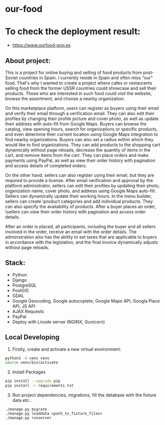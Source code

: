 # our-food

# To check the deployment result:
- https://www.ourfood-proj.es

## About project:
This is a project for online buying and selling of food products from post-Soviet countries in Spain. I currently reside in Spain 
and often miss "our" food. That's why I wanted to create a project where cafes or restaurants selling food from the former USSR 
countries could showcase and sell their products. Those who are interested in such food could visit the website, browse the assortment,
and choose a nearby organization.<br>

On this marketplace platform, users can register as buyers using their email and verify their email through a verification email.
They can also edit their profiles by changing their profile picture and cover photo, as well as update their address with auto-fill 
from Google Maps. Buyers can browse the catalog, view opening hours, search for organizations or specific products, and even determine
their current location using Google Maps integration to find nearby organizations. Buyers can also set a radius within which they would 
like to find organizations. They can add products to the shopping cart dynamically without page reloads, decrease the quantity of items
in the cart, and remove items from the cart. They can place orders and make payments using PayPal, as well as view their order history
with pagination and access details of completed orders.<br>

On the other hand, sellers can also register using their email, but they are required to provide a license. After email verification 
and approval by the platform administrator, sellers can edit their profiles by updating their photo, organization name, cover photo, 
and address using Google Maps auto-fill. Sellers can dynamically update their working hours. In the menu builder, sellers can create 
\product categories and add individual products. They can also specify the availability of products. After a buyer places an order, 
\sellers can view their order history with pagination and access order details.<br>

After an order is placed, all participants, including the buyer and all sellers involved in the order, receive an email with the 
order details. The administration also has the ability to set taxes that are applicable to buyers in accordance with the legislation, 
and the final invoice dynamically adjusts without page reloads.<br>

## Stack:
- Python
- Django
- PostgreSQL
- PostGIS
- GDAL
- Google Geocoding, Google autocoplete, Google Maps API, Googla Place API, JS API
- AJAX Requests
- PayPal
- Deploy with Linode server (NGINX, Gunicorn)

## Local Developing
1. Firstly, create and activate a new virtual environment:
```bash
python3 -m venv venv
source venv/bin/activate
```
2. Install Packages
```bash
pip install --upgrade pip
pip install -r requirements.txt
```
3. Run project dependencies, migrations, fill the database with the fixture data etc.:
```
./manage.py migrate
./manage.py loaddata <path_to_fixture_files>
./manage.py runserver 
```








